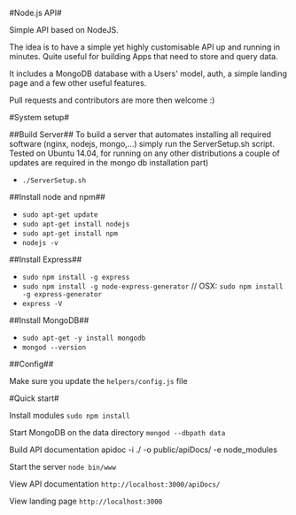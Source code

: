 #Node.js API#

Simple API based on NodeJS.

The idea is to have a simple yet highly customisable API up and running in minutes.
Quite useful for building Apps that need to store and query data.

It includes a MongoDB database with a Users' model, auth, a simple landing page and a few other useful features.

Pull requests and contributors are more then welcome :)



#System setup#

##Build Server##
To build a server that automates installing all required software (nginx, nodejs, mongo,...) simply run the ServerSetup.sh script. 
Tested on Ubuntu 14.04, for running on any other distributions a couple of updates are required in the mongo db installation part)
- `./ServerSetup.sh`


##Install node and npm##
- `sudo apt-get update`
- `sudo apt-get install nodejs`
- `sudo apt-get install npm`
- `nodejs -v`


##Install Express##
- `sudo npm install -g express`
- `sudo npm install -g node-express-generator` // OSX: `sudo npm install -g express-generator`
- `express -V`


##Install MongoDB##
- `sudo apt-get -y install mongodb`
- `mongod --version`


##Config##

Make sure you update the `helpers/config.js` file



#Quick start#

Install modules
`sudo npm install`

Start MongoDB on the data directory
`mongod --dbpath data`

Build API documentation
apidoc -i ./ -o public/apiDocs/ -e node_modules

Start the server
`node bin/www`

View API documentation
`http://localhost:3000/apiDocs/`

View landing page
`http://localhost:3000`